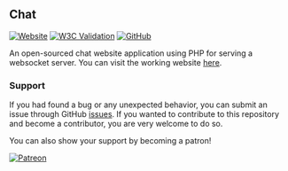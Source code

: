 
## Chat

[![Website](https://img.shields.io/website?url=https%3A%2F%2Fchat.eidoriantan.tk)][homepage]
[![W3C Validation](https://img.shields.io/w3c-validation/html?targetUrl=https%3A%2F%2Fchat.eidoriantan.tk)][W3C Validator]
[![GitHub](https://img.shields.io/github/license/eidoriantan/chat-app)](https://github.com/eidoriantan/chat-app/blob/master/LICENSE.txt)

An open-sourced chat website application using PHP for serving a websocket
server. You can visit the working website [here][homepage].

### Support
If you had found a bug or any unexpected behavior, you can submit an issue
through GitHub
[issues](https://github.com/eidoriantan/chat-app/issues). If you wanted to
contribute to this repository and become a contributor, you are very welcome to
do so.

You can also show your support by becoming a patron!

[![Patreon](https://c5.patreon.com/external/logo/become_a_patron_button.png)](https://www.patreon.com/eidoriantan)

[homepage]: https://chat.eidoriantan.tk
[W3C Validator]: https://validator.w3.org/nu/?doc=https%3A%2F%2Fchat.eidoriantan.tk%2F
